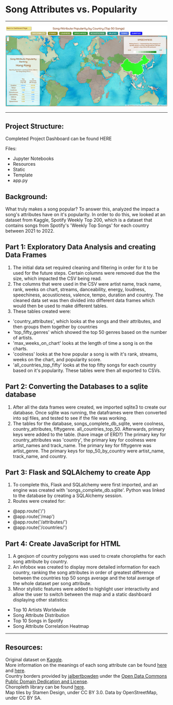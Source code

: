 # Song Attributes vs. Popularity
- - -
![Dashboard Screenshot](static/Images/full_map_screenshot.png)
- - -
## **Project Structure:**

Completed Project Dashboard can be found HERE

Files:
- Jupyter Notebooks
- Resources
- Static
- Template
- app.py


## **Background:**
What truly makes a song popular? To answer this, analyzed the impact a song's attributes have on it's popularity. In order to do this, we looked at an dataset from Kaggle, Spotify Weekly Top 200, which is a dataset that contains songs from Spotify's 'Weekly Top Songs' for each country between 2021 to 2022. 


## **Part 1: Exploratory Data Analysis and creating Data Frames**
1. The initial data set required cleaning and filtering in order for it to be used for the future steps. Certain columns were removed due the the size,     which impacted the CSV being read. 
2. The columns that were used in the CSV were artist name, track name, rank, weeks on chart, streams, danceability, energy, loudness, speechiness, acousticness, valence, tempo, duration and country. The cleaned data set was then divided into different data frames which would then be used to make different tables. 
3. These tables created were: 
  - 'country_attributes', which looks at the songs and their attributes, and then groups them together by countries
  - 'top_fifty_genres' which showed the top 50 genres based on the number of artists. 
  - 'max_weeks_on_chart' looks at the length of time a song is on the charts.
  - 'coolness' looks at the how popular a song is with it's rank, streams, weeks on the chart, and popularity score. 
  - 'all_countries_top_fifty' looks at the top fifty songs for each country based on it's popularity.  These tables were then all exported to CSVs.


## **Part 2: Converting the Databases to a sqlite database**

1. After all the data frames were created, we imported sqlite3 to create our database. Once sqlite was running, the dataframes were then converted into sql files, and tested to see if the file was working. 
2. The tables for the database, songs_complete_db_sqlite, were coolness, country_attributes, fiftygenre. all_countries_top_50. Afterwards, primary keys were added to the table. (have image of ERD?) The primary key for country_attributes was 'country', the primary key for coolness were artist_names and track_name. The primary key for fiftygenre was artist_genre. The primary keys for top_50_by_country were artist_name, track_name, and country. 

## **Part 3: Flask and SQLAlchemy to create App**

1. To complete this, Flask and SQLalchemy were first imported, and an engine was created with 'songs_complete_db.sqlite'. Python was linked to the database by creating a SQLAlchemy session.
2. Routes were created for:
  - @app.route('/')
  - @app.route('/map')
  - @app.route('/attributes/<attribute>')
  - @app.route('/countries/<country>')

## **Part 4: Create JavaScript for HTML**
1. A geojson of country polygons was used to create choropleths for each song attribute by country.
2. An infobox was created to display more detailed information for each country, ranking the song attributes in order of greatest difference between the countries top 50 songs average and the total average of the whole dataset per song attribute.
3. Minor stylistic features were added to highlight user interactivity and allow the user to switch between the map and a static dashboard displaying other statistics:
  - Top 10 Artists Worldwide
  - Song Attribute Distribution
  - Top 10 Songs in Spotify
  - Song Attribute Correlation Heatmap

- - -

## Resources:
Original dataset on [Kaggle](https://www.kaggle.com/datasets/yelexa/spotify200).  
More information on the meanings of each song attribute can be found [here](https://developer.spotify.com/documentation/web-api/reference/#/operations/get-several-audio-features) and [here](https://www.kaggle.com/code/mohitkr05/spotify-data-visualization).  
Country borders provided by [jalbertbowden](https://github.com/datasets/geo-countries) under the [Open Data Commons Public Domain Dedication and License](https://opendatacommons.org/licenses/pddl/1-0/).  
Choropleth library can be found [here](https://github.com/timwis/leaflet-choropleth/).  
Map tiles by Stamen Design, under CC BY 3.0. Data by OpenStreetMap, under CC BY SA.
